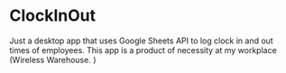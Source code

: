 # ClockInOut
Just a desktop app that uses Google Sheets API to log clock in and out times of employees. This app is a product of necessity at my workplace (Wireless Warehouse. )
